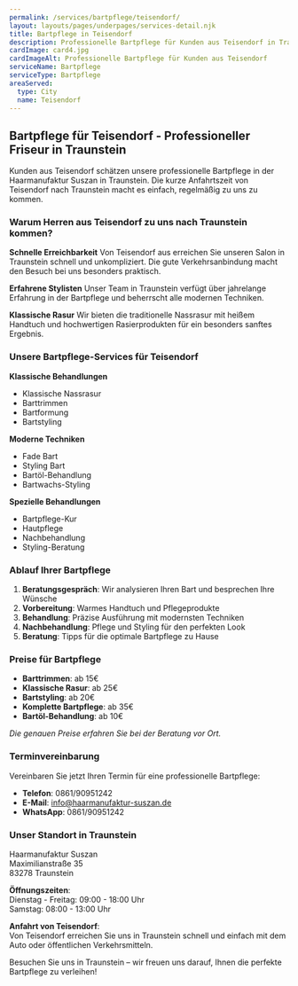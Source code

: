 ```yaml
---
permalink: /services/bartpflege/teisendorf/
layout: layouts/pages/underpages/services-detail.njk
title: Bartpflege in Teisendorf
description: Professionelle Bartpflege für Kunden aus Teisendorf in Traunstein. Schnelle Erreichbarkeit, klassische Rasur und moderne Bartpflege.
cardImage: card4.jpg
cardImageAlt: Professionelle Bartpflege für Kunden aus Teisendorf
serviceName: Bartpflege
serviceType: Bartpflege
areaServed:
  type: City
  name: Teisendorf
---
```


## Bartpflege für Teisendorf - Professioneller Friseur in Traunstein

Kunden aus Teisendorf schätzen unsere professionelle Bartpflege in der Haarmanufaktur Suszan in Traunstein. Die kurze Anfahrtszeit von Teisendorf nach Traunstein macht es einfach, regelmäßig zu uns zu kommen.

### Warum Herren aus Teisendorf zu uns nach Traunstein kommen?

**Schnelle Erreichbarkeit**
Von Teisendorf aus erreichen Sie unseren Salon in Traunstein schnell und unkompliziert. Die gute Verkehrsanbindung macht den Besuch bei uns besonders praktisch.

**Erfahrene Stylisten**
Unser Team in Traunstein verfügt über jahrelange Erfahrung in der Bartpflege und beherrscht alle modernen Techniken.

**Klassische Rasur**
Wir bieten die traditionelle Nassrasur mit heißem Handtuch und hochwertigen Rasierprodukten für ein besonders sanftes Ergebnis.

### Unsere Bartpflege-Services für Teisendorf

**Klassische Behandlungen**
- Klassische Nassrasur
- Barttrimmen
- Bartformung
- Bartstyling

**Moderne Techniken**
- Fade Bart
- Styling Bart
- Bartöl-Behandlung
- Bartwachs-Styling

**Spezielle Behandlungen**
- Bartpflege-Kur
- Hautpflege
- Nachbehandlung
- Styling-Beratung

### Ablauf Ihrer Bartpflege

1. **Beratungsgespräch**: Wir analysieren Ihren Bart und besprechen Ihre Wünsche
2. **Vorbereitung**: Warmes Handtuch und Pflegeprodukte
3. **Behandlung**: Präzise Ausführung mit modernsten Techniken
4. **Nachbehandlung**: Pflege und Styling für den perfekten Look
5. **Beratung**: Tipps für die optimale Bartpflege zu Hause

### Preise für Bartpflege

- **Barttrimmen**: ab 15€
- **Klassische Rasur**: ab 25€
- **Bartstyling**: ab 20€
- **Komplette Bartpflege**: ab 35€
- **Bartöl-Behandlung**: ab 10€

*Die genauen Preise erfahren Sie bei der Beratung vor Ort.*

### Terminvereinbarung

Vereinbaren Sie jetzt Ihren Termin für eine professionelle Bartpflege:

- **Telefon**: 0861/90951242
- **E-Mail**: info@haarmanufaktur-suszan.de
- **WhatsApp**: 0861/90951242

### Unser Standort in Traunstein

Haarmanufaktur Suszan  
Maximilianstraße 35  
83278 Traunstein

**Öffnungszeiten**:  
Dienstag - Freitag: 09:00 - 18:00 Uhr  
Samstag: 08:00 - 13:00 Uhr

**Anfahrt von Teisendorf**:  
Von Teisendorf erreichen Sie uns in Traunstein schnell und einfach mit dem Auto oder öffentlichen Verkehrsmitteln.

Besuchen Sie uns in Traunstein – wir freuen uns darauf, Ihnen die perfekte Bartpflege zu verleihen!
